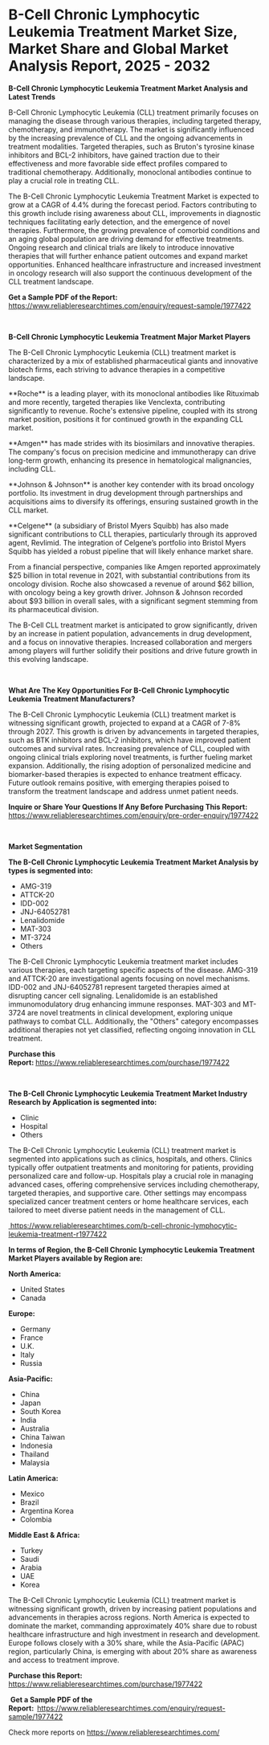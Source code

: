 <p><h1>B-Cell Chronic Lymphocytic Leukemia Treatment Market Size, Market Share and Global Market Analysis Report, 2025 - 2032</h1></p><p><strong>B-Cell Chronic Lymphocytic Leukemia Treatment Market Analysis and Latest Trends</strong></p>
<p><p>B-Cell Chronic Lymphocytic Leukemia (CLL) treatment primarily focuses on managing the disease through various therapies, including targeted therapy, chemotherapy, and immunotherapy. The market is significantly influenced by the increasing prevalence of CLL and the ongoing advancements in treatment modalities. Targeted therapies, such as Bruton's tyrosine kinase inhibitors and BCL-2 inhibitors, have gained traction due to their effectiveness and more favorable side effect profiles compared to traditional chemotherapy. Additionally, monoclonal antibodies continue to play a crucial role in treating CLL.</p><p>The B-Cell Chronic Lymphocytic Leukemia Treatment Market is expected to grow at a CAGR of 4.4% during the forecast period. Factors contributing to this growth include rising awareness about CLL, improvements in diagnostic techniques facilitating early detection, and the emergence of novel therapies. Furthermore, the growing prevalence of comorbid conditions and an aging global population are driving demand for effective treatments. Ongoing research and clinical trials are likely to introduce innovative therapies that will further enhance patient outcomes and expand market opportunities. Enhanced healthcare infrastructure and increased investment in oncology research will also support the continuous development of the CLL treatment landscape.</p></p>
<p><strong>Get a Sample PDF of the Report:&nbsp;</strong> <a href="https://www.reliableresearchtimes.com/enquiry/request-sample/1977422?utm_campaign=2237&utm_medium=2&utm_source=Github&utm_content=ia&utm_term=03032025&utm_id=b-cell-chronic-lymphocytic-leukemia-treatment">https://www.reliableresearchtimes.com/enquiry/request-sample/1977422</a></p>
<p>&nbsp;</p>
<p><strong>B-Cell Chronic Lymphocytic Leukemia Treatment Major Market Players</strong></p>
<p><p>The B-Cell Chronic Lymphocytic Leukemia (CLL) treatment market is characterized by a mix of established pharmaceutical giants and innovative biotech firms, each striving to advance therapies in a competitive landscape.</p><p>**Roche** is a leading player, with its monoclonal antibodies like Rituximab and more recently, targeted therapies like Venclexta, contributing significantly to revenue. Roche's extensive pipeline, coupled with its strong market position, positions it for continued growth in the expanding CLL market.</p><p>**Amgen** has made strides with its biosimilars and innovative therapies. The company's focus on precision medicine and immunotherapy can drive long-term growth, enhancing its presence in hematological malignancies, including CLL.</p><p>**Johnson & Johnson** is another key contender with its broad oncology portfolio. Its investment in drug development through partnerships and acquisitions aims to diversify its offerings, ensuring sustained growth in the CLL market.</p><p>**Celgene** (a subsidiary of Bristol Myers Squibb) has also made significant contributions to CLL therapies, particularly through its approved agent, Revlimid. The integration of Celgene’s portfolio into Bristol Myers Squibb has yielded a robust pipeline that will likely enhance market share.</p><p>From a financial perspective, companies like Amgen reported approximately $25 billion in total revenue in 2021, with substantial contributions from its oncology division. Roche also showcased a revenue of around $62 billion, with oncology being a key growth driver. Johnson & Johnson recorded about $93 billion in overall sales, with a significant segment stemming from its pharmaceutical division.</p><p>The B-Cell CLL treatment market is anticipated to grow significantly, driven by an increase in patient population, advancements in drug development, and a focus on innovative therapies. Increased collaboration and mergers among players will further solidify their positions and drive future growth in this evolving landscape.</p></p>
<p>&nbsp;</p>
<p><strong>What Are The Key Opportunities For B-Cell Chronic Lymphocytic Leukemia Treatment Manufacturers?</strong></p>
<p><p>The B-Cell Chronic Lymphocytic Leukemia (CLL) treatment market is witnessing significant growth, projected to expand at a CAGR of 7-8% through 2027. This growth is driven by advancements in targeted therapies, such as BTK inhibitors and BCL-2 inhibitors, which have improved patient outcomes and survival rates. Increasing prevalence of CLL, coupled with ongoing clinical trials exploring novel treatments, is further fueling market expansion. Additionally, the rising adoption of personalized medicine and biomarker-based therapies is expected to enhance treatment efficacy. Future outlook remains positive, with emerging therapies poised to transform the treatment landscape and address unmet patient needs.</p></p>
<p><strong>Inquire or Share Your Questions If Any Before Purchasing This Report:</strong> <a href="https://www.reliableresearchtimes.com/enquiry/pre-order-enquiry/1977422?utm_campaign=2237&utm_medium=2&utm_source=Github&utm_content=ia&utm_term=03032025&utm_id=b-cell-chronic-lymphocytic-leukemia-treatment">https://www.reliableresearchtimes.com/enquiry/pre-order-enquiry/1977422</a></p>
<p>&nbsp;</p>
<p><strong>Market Segmentation</strong></p>
<p><strong>The B-Cell Chronic Lymphocytic Leukemia Treatment Market Analysis by types is segmented into:</strong></p>
<p><ul><li>AMG-319</li><li>ATTCK-20</li><li>IDD-002</li><li>JNJ-64052781</li><li>Lenalidomide</li><li>MAT-303</li><li>MT-3724</li><li>Others</li></ul></p>
<p><p>The B-Cell Chronic Lymphocytic Leukemia treatment market includes various therapies, each targeting specific aspects of the disease. AMG-319 and ATTCK-20 are investigational agents focusing on novel mechanisms. IDD-002 and JNJ-64052781 represent targeted therapies aimed at disrupting cancer cell signaling. Lenalidomide is an established immunomodulatory drug enhancing immune responses. MAT-303 and MT-3724 are novel treatments in clinical development, exploring unique pathways to combat CLL. Additionally, the "Others" category encompasses additional therapies not yet classified, reflecting ongoing innovation in CLL treatment.</p></p>
<p><strong>Purchase this Report:&nbsp;</strong><a href="https://www.reliableresearchtimes.com/purchase/1977422?utm_campaign=2237&utm_medium=2&utm_source=Github&utm_content=ia&utm_term=03032025&utm_id=b-cell-chronic-lymphocytic-leukemia-treatment">https://www.reliableresearchtimes.com/purchase/1977422</a></p>
<p>&nbsp;</p>
<p><strong>The B-Cell Chronic Lymphocytic Leukemia Treatment Market Industry Research by Application is segmented into:</strong></p>
<p><ul><li>Clinic</li><li>Hospital</li><li>Others</li></ul></p>
<p><p>The B-Cell Chronic Lymphocytic Leukemia (CLL) treatment market is segmented into applications such as clinics, hospitals, and others. Clinics typically offer outpatient treatments and monitoring for patients, providing personalized care and follow-up. Hospitals play a crucial role in managing advanced cases, offering comprehensive services including chemotherapy, targeted therapies, and supportive care. Other settings may encompass specialized cancer treatment centers or home healthcare services, each tailored to meet diverse patient needs in the management of CLL.</p></p>
<p><a href="https://www.reliableresearchtimes.com/b-cell-chronic-lymphocytic-leukemia-treatment-r1977422?utm_campaign=2237&utm_medium=2&utm_source=Github&utm_content=ia&utm_term=03032025&utm_id=b-cell-chronic-lymphocytic-leukemia-treatment">&nbsp;https://www.reliableresearchtimes.com/b-cell-chronic-lymphocytic-leukemia-treatment-r1977422</a></p>
<p><strong>In terms of Region, the B-Cell Chronic Lymphocytic Leukemia Treatment Market Players available by Region are:</strong></p>
<p>
    <p> <strong> North America: </strong>
        <ul>
            <li>United States</li>
            <li>Canada</li>
        </ul>
        </p> 
    <p> <strong> Europe: </strong>
        <ul>
            <li>Germany</li>
            <li>France</li>
            <li>U.K.</li>
            <li>Italy</li>
            <li>Russia</li>
        </ul>
        </p> 
    <p> <strong> Asia-Pacific: </strong>
        <ul>
            <li>China</li>
            <li>Japan</li>
            <li>South Korea</li>
            <li>India</li>
            <li>Australia</li>
            <li>China Taiwan</li>
            <li>Indonesia</li>
            <li>Thailand</li>
            <li>Malaysia</li>
        </ul>
        </p> 
    <p> <strong> Latin America: </strong>
        <ul>
            <li>Mexico</li>
            <li>Brazil</li>
            <li>Argentina Korea</li>
            <li>Colombia</li>
        </ul>
        </p> 
    <p> <strong> Middle East & Africa: </strong>
        <ul>
            <li>Turkey</li>
            <li>Saudi</li>
            <li>Arabia</li>
            <li>UAE</li>
            <li>Korea</li>
        </ul>
    </p>
    </p>
<p><p>The B-Cell Chronic Lymphocytic Leukemia (CLL) treatment market is witnessing significant growth, driven by increasing patient populations and advancements in therapies across regions. North America is expected to dominate the market, commanding approximately 40% share due to robust healthcare infrastructure and high investment in research and development. Europe follows closely with a 30% share, while the Asia-Pacific (APAC) region, particularly China, is emerging with about 20% share as awareness and access to treatment improve.</p></p>
<p><strong>Purchase this Report: </strong><a href="https://www.reliableresearchtimes.com/purchase/1977422?utm_campaign=2237&utm_medium=2&utm_source=Github&utm_content=ia&utm_term=03032025&utm_id=b-cell-chronic-lymphocytic-leukemia-treatment">https://www.reliableresearchtimes.com/purchase/1977422</a></p>
<p>&nbsp;<strong>Get a Sample PDF of the Report:&nbsp;&nbsp;</strong><a href="https://www.reliableresearchtimes.com/enquiry/request-sample/1977422?utm_campaign=2237&utm_medium=2&utm_source=Github&utm_content=ia&utm_term=03032025&utm_id=b-cell-chronic-lymphocytic-leukemia-treatment">https://www.reliableresearchtimes.com/enquiry/request-sample/1977422</a></p>
<p><strong></strong></p>
<p>Check more reports on <a href="https://www.reliableresearchtimes.com/?utm_campaign=2237&utm_medium=2&utm_source=Github&utm_content=ia&utm_term=03032025&utm_id=b-cell-chronic-lymphocytic-leukemia-treatment">https://www.reliableresearchtimes.com/</a></p>